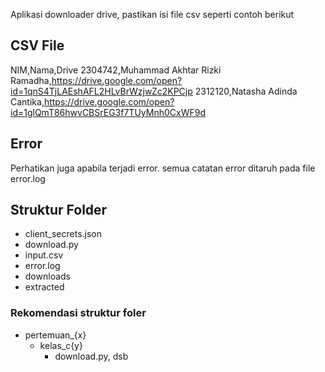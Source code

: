 Aplikasi downloader drive, pastikan isi file csv seperti contoh berikut

## CSV File
NIM,Nama,Drive
2304742,Muhammad Akhtar Rizki Ramadha,https://drive.google.com/open?id=1qnS4TjLAEshAFL2HLvBrWzjwZc2KPCjp
2312120,Natasha Adinda Cantika,https://drive.google.com/open?id=1glQmT86hwvCBSrEG3f7TUyMnh0CxWF9d

## Error
Perhatikan juga apabila terjadi error. semua catatan error ditaruh pada file error.log

## Struktur Folder
- client_secrets.json
- download.py
- input.csv
- error.log
- downloads
- extracted

### Rekomendasi struktur foler
- pertemuan_{x}
  - kelas_c{y}
    - download.py, dsb
